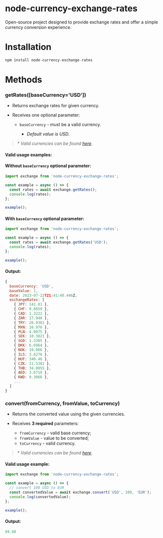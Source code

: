 # node-currency-exchange-rates

Open-source project designed to provide exchange rates and offer a simple currency conversion experience.

# Installation

```js
npm install node-currency-exchange-rates
```

# Methods

### getRates([baseCurrency='USD'])

- Returns exchange rates for given currency.

- Receives one optional parameter:

  - `baseCurrency` - must be a valid currency.

    - <i>Default value is USD.</i>

> <i>\* Valid currencies can be found <a href="https://github.com/fdfgomes/node-currency-exchange-rates/blob/main/src/types/Currency.ts">here</a>.</i>

#### Valid usage examples:

#### **Without** `baseCurrency` optional parameter:

```js
import exchange from 'node-currency-exchange-rates';

const example = async () => {
  const rates = await exchange.getRates();
  console.log(rates);
};

example();
```

#### **With** `baseCurrency` optional parameter:

```js
import exchange from 'node-currency-exchange-rates';

const example = async () => {
  const rates = await exchange.getRates('USD');
  console.log(rates);
};

example();
```

#### Output:

```js
{
  baseCurrency: 'USD',
  baseValue: 1,
  date: 2023-07-22T21:41:40.446Z,
  exchangeRates: [
    { JPY: 141.81 },
    { CHF: 0.8659 },
    { CAD: 1.3222 },
    { ZAR: 17.948 },
    { TRY: 26.9381 },
    { MXN: 16.976 },
    { PLN: 4.0075 },
    { SEK: 10.3821 },
    { SGD: 1.3305 },
    { DKK: 6.6964 },
    { NOK: 10.066 },
    { ILS: 3.6276 },
    { HUF: 340.46 },
    { CZK: 21.5381 },
    { THB: 34.0055 },
    { AED: 3.6719 },
    { KWD: 0.3066 },
    ...
  ]
}
```

### convert(fromCurrency, fromValue, toCurrency)

- Returns the converted value using the given currencies.

- Receives **3 required** parameters:

  - `fromCurrency` - valid base currency;
  - `fromValue` - value to be converted;
  - `toCurrency` - valid currency.

> <i>\* Valid currencies can be found <a href="https://github.com/fdfgomes/node-currency-exchange-rates/blob/main/src/types/Currency.ts">here</a>.</i>

#### Valid usage example:

```js
import exchange from 'node-currency-exchange-rates';

const example = async () => {
  // convert 100 USD to EUR
  const convertedValue = await exchange.convert('USD', 100, 'EUR');
  console.log(convertedValue);
};

example();
```

#### Output:

```js
89.88
```
